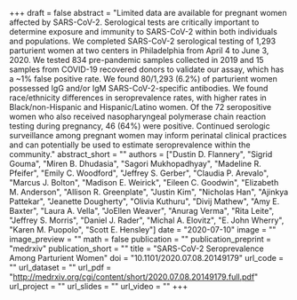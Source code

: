 +++
draft = false
abstract = "Limited data are available for pregnant women affected by SARS-CoV-2. Serological tests are critically important to determine exposure and immunity to SARS-CoV-2 within both individuals and populations. We completed SARS-CoV-2 serological testing of 1,293 parturient women at two centers in Philadelphia from April 4 to June 3, 2020. We tested 834 pre-pandemic samples collected in 2019 and 15 samples from COVID-19 recovered donors to validate our assay, which has a ~1% false positive rate. We found 80/1,293 (6.2%) of parturient women possessed IgG and/or IgM SARS-CoV-2-specific antibodies. We found race/ethnicity differences in seroprevalence rates, with higher rates in Black/non-Hispanic and Hispanic/Latino women. Of the 72 seropositive women who also received nasopharyngeal polymerase chain reaction testing during pregnancy, 46 (64%) were positive. Continued serologic surveillance among pregnant women may inform perinatal clinical practices and can potentially be used to estimate seroprevalence within the community."
abstract_short = ""
authors = ["Dustin D. Flannery", "Sigrid Gouma", "Miren B. Dhudasia", "Sagori Mukhopadhyay", "Madeline R. Pfeifer", "Emily C. Woodford", "Jeffrey S. Gerber", "Claudia P. Arevalo", "Marcus J. Bolton", "Madison E. Weirick", "Eileen C. Goodwin", "Elizabeth M. Anderson", "Allison R. Greenplate", "Justin Kim", "Nicholas Han", "Ajinkya Pattekar", "Jeanette Dougherty", "Olivia Kuthuru", "Divij Mathew", "Amy E. Baxter", "Laura A. Vella", "JoEllen Weaver", "Anurag Verma", "Rita Leite", "Jeffrey S. Morris", "Daniel J. Rader", "Michal A. Elovitz", "E. John Wherry", "Karen M. Puopolo", "Scott E. Hensley"]
date = "2020-07-10"
image = ""
image_preview = ""
math = false
publication = ""
publication_preprint = "medrxiv"
publication_short = ""
title = "SARS-CoV-2 Seroprevalence Among Parturient Women"
doi = "10.1101/2020.07.08.20149179"
url_code = ""
url_dataset = ""
url_pdf = "http://medrxiv.org/cgi/content/short/2020.07.08.20149179.full.pdf"
url_project = ""
url_slides = ""
url_video = ""
+++